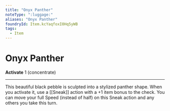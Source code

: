 ```yaml
---
title: "Onyx Panther"
noteType: ":luggage:"
aliases: "Onyx Panther"
foundryId: Item.kcYaqfoxI0Hq5yWB
tags:
  - Item
---
```


# Onyx Panther

**Activate** 1 (concentrate)

* * *

This beautiful black pebble is sculpted into a stylized panther shape. When you activate it, use a [[Sneak]] action with a +1 item bonus to the check. You can move your full Speed (instead of half) on this Sneak action and any others you take this turn.
